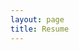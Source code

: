 ```yaml
---
layout: page
title: Resume
---
```


<object data="/assets/resume-2021.pdf" width="980" height="1080" type="application/pdf"></object>